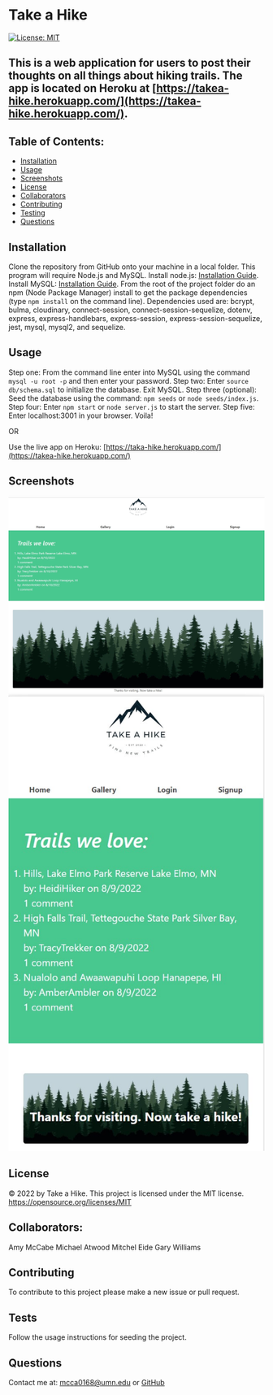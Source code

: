 # Take a Hike

[![License: MIT](https://img.shields.io/badge/License-MIT-yellow.svg)](https://opensource.org/licenses/MIT)

## This is a web application for users to post their thoughts on all things about hiking trails. The app is located on Heroku at [https://takea-hike.herokuapp.com/](https://takea-hike.herokuapp.com/).

## Table of Contents:

- [Installation](#installation)
- [Usage](#usage)
- [Screenshots](#screenshots)
- [License](#license)
- [Collaborators](#collaborators)
- [Contributing](#contributing)
- [Testing](#tests)
- [Questions](#questions)

## Installation

Clone the repository from GitHub onto your machine in a local folder. This program will require Node.js and MySQL. Install node.js: [Installation Guide](https://coding-boot-camp.github.io/full-stack/nodejs/how-to-install-nodejs). Install MySQL: [Installation Guide](https://coding-boot-camp.github.io/full-stack/mysql/mysql-installation-guide). From the root of the project folder do an npm (Node Package Manager) install to get the package dependencies (type `npm install` on the command line). Dependencies used are: bcrypt, bulma, cloudinary, connect-session, connect-session-sequelize, dotenv, express, express-handlebars, express-session, express-session-sequelize, jest, mysql, mysql2, and sequelize.

## Usage

Step one: From the command line enter into MySQL using the command `mysql -u root -p` and then enter your password. Step two: Enter `source db/schema.sql` to initialize the database. Exit MySQL. Step three (optional): Seed the database using the command: `npm seeds` or `node seeds/index.js`. Step four: Enter `npm start` or `node server.js` to start the server. Step five: Enter localhost:3001 in your browser. Voila!

OR

Use the live app on Heroku: [https://taka-hike.herokuapp.com/](https://takea-hike.herokuapp.com/)

## Screenshots

![Computer](./assets/images/homescreenshot.jpg)
![Mobile Device](./assets/images/homescreenshotmobile.jpg)

## License

&copy; 2022 by Take a Hike.
This project is licensed under the MIT license.
https://opensource.org/licenses/MIT

## Collaborators:

Amy McCabe
Michael Atwood
Mitchel Eide
Gary Williams

## Contributing

To contribute to this project please make a new issue or pull request.

## Tests

Follow the usage instructions for seeding the project.

## Questions

Contact me at: [mcca0168@umn.edu](mailto:mcca0168@umn.edu) or [GitHub](https://github.com/McAmy2001/)
